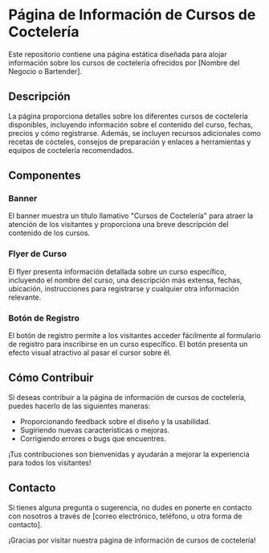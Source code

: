# Página de Información de Cursos de Coctelería

Este repositorio contiene una página estática diseñada para alojar información sobre los cursos de coctelería ofrecidos por [Nombre del Negocio o Bartender].

## Descripción

La página proporciona detalles sobre los diferentes cursos de coctelería disponibles, incluyendo información sobre el contenido del curso, fechas, precios y cómo registrarse. Además, se incluyen recursos adicionales como recetas de cócteles, consejos de preparación y enlaces a herramientas y equipos de coctelería recomendados.

## Componentes

### Banner
El banner muestra un título llamativo "Cursos de Coctelería" para atraer la atención de los visitantes y proporciona una breve descripción del contenido de los cursos.

### Flyer de Curso
El flyer presenta información detallada sobre un curso específico, incluyendo el nombre del curso, una descripción más extensa, fechas, ubicación, instrucciones para registrarse y cualquier otra información relevante.

### Botón de Registro
El botón de registro permite a los visitantes acceder fácilmente al formulario de registro para inscribirse en un curso específico. El botón presenta un efecto visual atractivo al pasar el cursor sobre él.

## Cómo Contribuir

Si deseas contribuir a la página de información de cursos de coctelería, puedes hacerlo de las siguientes maneras:

- Proporcionando feedback sobre el diseño y la usabilidad.
- Sugiriendo nuevas características o mejoras.
- Corrigiendo errores o bugs que encuentres.

¡Tus contribuciones son bienvenidas y ayudarán a mejorar la experiencia para todos los visitantes!

## Contacto

Si tienes alguna pregunta o sugerencia, no dudes en ponerte en contacto con nosotros a través de [correo electrónico, teléfono, u otra forma de contacto].

¡Gracias por visitar nuestra página de información de cursos de coctelería!
